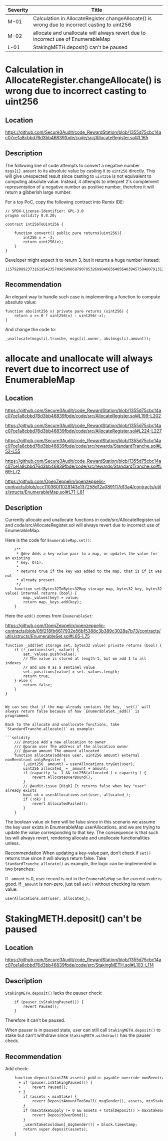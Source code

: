 | Severity | Title |
| -------- | -------- | 
|M-01 | Calculation in AllocateRegister.changeAllocate() is wrong due to incorrect casting to uint256 |
|M-02 | allocate and unallocate will always revert due to incorrect use of EnumerableMap |
|L-01 | StakingMETH.deposit() can't be paused |

# Calculation in AllocateRegister.changeAllocate() is wrong due to incorrect casting to uint256

## Location

https://github.com/Secure3Audit/code_RewardStation/blob/1355d75cbc14ac07ce1a8cbbd76d3bb46839fbde/code/src/AllocateRegister.sol#L165

## Description

The following line of code attempts to convert a negative number `msgs[i].amount` to its absolute value by casting it to `uint256` directly. This will give unexpected result since casting to `uint256` is not equivalent to computing absolute value. Instead, it attempts to interpret 2's complement representation of a negative number as positive number, therefore it will return a gibberish large number.

For a toy PoC, copy the following contract into Remix IDE:

```solidity
// SPDX-License-Identifier: GPL-3.0
pragma solidity 0.8.20;

contract int256ToUint256 {

    function convert() public pure returns(uint256){
        int256 x = -3;
        return uint256(x);
    }
}
```

Developer might expect it to return 3, but it returns a huge number instead:

```
115792089237316195423570985008687907853269984665640564039457584007913129639933
```

## Recommendation

An elegant way to handle such case is implementing a function to compute absolute value:

```solidity
function abs(int256 x) private pure returns (uint256) {
    return x >= 0 ? uint256(x) : uint256(-x);
}
```

And change the code to:

```solidity
_unallocate(msgs[i].tranche, msgs[i].owner, abs(msgs[i].amount));
```

# allocate and unallocate will always revert due to incorrect use of EnumerableMap

## Location

https://github.com/Secure3Audit/code_RewardStation/blob/1355d75cbc14ac07ce1a8cbbd76d3bb46839fbde/code/src/AllocateRegister.sol#L199-L202

https://github.com/Secure3Audit/code_RewardStation/blob/1355d75cbc14ac07ce1a8cbbd76d3bb46839fbde/code/src/AllocateRegister.sol#L224-L227

https://github.com/Secure3Audit/code_RewardStation/blob/1355d75cbc14ac07ce1a8cbbd76d3bb46839fbde/code/src/rewards/StandardTranche.sol#L52-L55

https://github.com/Secure3Audit/code_RewardStation/blob/1355d75cbc14ac07ce1a8cbbd76d3bb46839fbde/code/src/rewards/StandardTranche.sol#L69-L72

https://github.com/OpenZeppelin/openzeppelin-contracts/blob/ccc110360f1028143e137258d12a0891f17df3a4/contracts/utils/structs/EnumerableMap.sol#L71-L81

## Description

Currently allocate and unallocate functions in code/src/AllocateRegister.sol and code/src/AllocateRegister.sol will always revert due to incorrect use of EnumerableMap.

Here is the code for `EnumerableMap.set()`:

```solidity
    /**
     * @dev Adds a key-value pair to a map, or updates the value for an existing
     * key. O(1).
     *
     * Returns true if the key was added to the map, that is if it was not
     * already present.
     */
    function set(Bytes32ToBytes32Map storage map, bytes32 key, bytes32 value) internal returns (bool) {
        map._values[key] = value;
        return map._keys.add(key);
    }
```

Here the `add()` comes from `EnumerableSet`:

https://github.com/OpenZeppelin/openzeppelin-contracts/blob/05f218fb6617932e56bf5388c3b389c3028a7b73/contracts/utils/structs/EnumerableSet.sol#L65-L75

    function _add(Set storage set, bytes32 value) private returns (bool) {
        if (!_contains(set, value)) {
            set._values.push(value);
            // The value is stored at length-1, but we add 1 to all indexes
            // and use 0 as a sentinel value
            set._positions[value] = set._values.length;
            return true;
        } else {
            return false;
        }
    }
```

We can see that if the map already contains the key, `set()` will always return false because of how `EnumerableSet._add()` is programmed.

Back to the allocate and unallocate functions, take `StandardTranche.allocate()` as example:

```solidity
    /// @notice Add a new allocation to owner
    /// @param user The address of the allocation owner
    /// @param amount The amount allocated
    function allocate(address user, uint256 amount) external nonReentrant onlyRegister {
        (,uint256 _amount) = userAllocations.tryGet(user);
        uint256 allocated_ = _amount + amount;
        if (capacity != -1 && int256(allocated_) > capacity ) {
            revert AllocateOverBound();
        }
        // @audit-issue [High] It returns false when key "user" already exists
        bool ok = userAllocations.set(user, allocated_);
        if (!ok) {
            revert AllocatedFailed();
        }
    }
```

The boolean value ok here will be false since in this scenario we assume the key user exists in EnumerableMap userAllocations, and we are trying to update the value corresponding to that key. The consequence is that such txs will always revert, rendering allocate and unallocate functionalities unless.

Recommendation
When updating a key-value pair, don’t check if `set()` returns true since it will always return false. Take `StandardTranche.allocate()` as example, the logic can be implemented in two branches:

If `_amount` is 0, user record is not in the `EnumerableMap` so the current code is good.
If `_amount` is non-zero, just call `set()` without checking its return value:

```solidity
userAllocations.set(user, allocated_);
```

# StakingMETH.deposit() can't be paused

## Location

https://github.com/Secure3Audit/code_RewardStation/blob/1355d75cbc14ac07ce1a8cbbd76d3bb46839fbde/code/src/StakingMETH.sol#L103-L114

## Description

`StakingMETH.deposit()` lacks the pauser check:

```solidity
    if (pauser.isStakingPaused()) {
        revert Paused();
    }
```

Therefore it can't be paused.

When pauser is in paused state, user can still call `StakingMETH.deposit()` to stake but can't withdraw since `StakingMETH.withdraw()` has the pauser check.

## Recommendation

Add check:

```diff
    function deposit(uint256 assets) public payable override nonReentrant returns (uint256) {
      + if (pauser.isStakingPaused()) {
      +     revert Paused();
      + }
        if (assets < minStake) {
            revert DepositAmountTooSmall(_msgSender(), assets, minStake);
        }
        if (maxStakeSupply != 0 && assets + totalDeposit() > maxStakeSupply) {
            revert DepositOverBond();
        }
        _userStakeCooldown[_msgSender()] = block.timestamp;
        return super.deposit(assets);
    }
```

